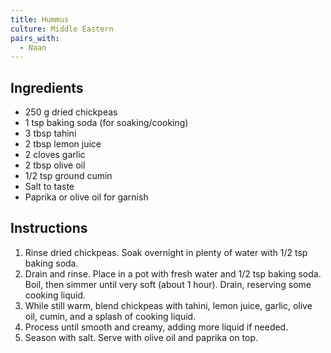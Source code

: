 ```yaml
---
title: Hummus
culture: Middle Eastern
pairs_with:
  - Naan
---
```


## Ingredients
- 250 g dried chickpeas
- 1 tsp baking soda (for soaking/cooking)
- 3 tbsp tahini
- 2 tbsp lemon juice
- 2 cloves garlic
- 2 tbsp olive oil
- 1/2 tsp ground cumin
- Salt to taste
- Paprika or olive oil for garnish

## Instructions
1. Rinse dried chickpeas. Soak overnight in plenty of water with 1/2 tsp baking soda.
2. Drain and rinse. Place in a pot with fresh water and 1/2 tsp baking soda. Boil, then simmer until very soft (about 1 hour). Drain, reserving some cooking liquid.
3. While still warm, blend chickpeas with tahini, lemon juice, garlic, olive oil, cumin, and a splash of cooking liquid.
4. Process until smooth and creamy, adding more liquid if needed.
5. Season with salt. Serve with olive oil and paprika on top.
